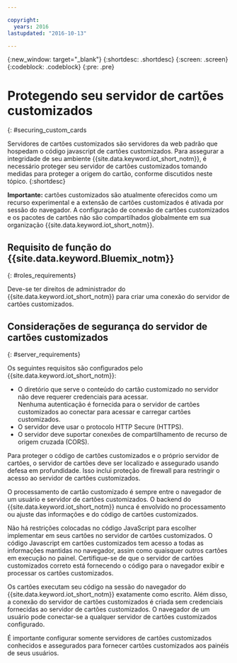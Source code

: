 ```yaml
---

copyright:
  years: 2016
lastupdated: "2016-10-13"

---
```


{:new_window: target="\_blank"}
{:shortdesc: .shortdesc}
{:screen: .screen}
{:codeblock: .codeblock}
{:pre: .pre}

# Protegendo seu servidor de cartões customizados
{: #securing_custom_cards

Servidores de cartões customizados são servidores da web padrão que hospedam o código javascript de cartões customizados. Para assegurar a integridade de seu ambiente {{site.data.keyword.iot_short_notm}}, é necessário proteger seu servidor de cartões customizados tomando medidas para proteger a origem do cartão, conforme discutidos neste tópico.
{:shortdesc}

**Importante:** cartões customizados são atualmente oferecidos como um recurso experimental e a extensão de cartões customizados é ativada por sessão do navegador. A configuração de conexão de cartões customizados e os pacotes de cartões não são compartilhados globalmente em sua organização {{site.data.keyword.iot_short_notm}}.

## Requisito de função do {{site.data.keyword.Bluemix_notm}}
{: #roles_requirements}

Deve-se ter direitos de administrador do {{site.data.keyword.iot_short_notm}} para criar uma conexão do servidor de cartões customizados.

## Considerações de segurança do servidor de cartões customizados
{: #server_requirements}

Os seguintes requisitos são configurados pelo {{site.data.keyword.iot_short_notm}}:
- O diretório que serve o conteúdo do cartão customizado no servidor não deve requerer credenciais para acessar.  
Nenhuma autenticação é fornecida para o servidor de cartões customizados ao conectar para acessar e carregar cartões customizados.
- O servidor deve usar o protocolo HTTP Secure (HTTPS).
- O servidor deve suportar conexões de compartilhamento de recurso de origem cruzada (CORS).  

Para proteger o código de cartões customizados e o próprio servidor de cartões, o servidor de cartões deve ser localizado e assegurado usando defesa em profundidade. Isso inclui proteção de firewall para restringir o acesso ao servidor de cartões customizados.

O processamento de cartão customizado é sempre entre o navegador de um usuário e servidor de cartões customizados. O backend do {{site.data.keyword.iot_short_notm}} nunca é envolvido no processamento ou ajuste das informações e do código de cartões customizados.

Não há restrições colocadas no código JavaScript para escolher implementar em seus cartões no servidor de cartões customizados. O código Javascript em cartões customizados tem acesso a todas as informações mantidas no navegador, assim como quaisquer outros cartões em execução no painel.  Certifique-se de que o servidor de cartões customizados correto está fornecendo o código para o navegador exibir e processar os cartões customizados.

Os cartões executam seu código na sessão do navegador do {{site.data.keyword.iot_short_notm}} exatamente como escrito. Além disso, a conexão do servidor de cartões customizados é criada sem credenciais fornecidas ao servidor de cartões customizados. O navegador de um usuário pode conectar-se a qualquer servidor de cartões customizados configurado.

É importante configurar somente servidores de cartões customizados conhecidos e assegurados para fornecer cartões customizados aos painéis de seus usuários.   
